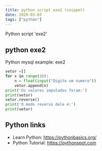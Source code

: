 ```yaml
---
title: python script exe2 (snippet)
date: 2020-03-03
tags: ["python"]
---
```

Python script 'exe2'


## python exe2

Python mysql example: exe2

```python
vetor =[]
for x in range(10):
    n = float(input("Digite um numero"))
    vetor.append(n)
print('Os valores imputados foram:')
print(vetor)
vetor.reverse()
print('O modo reverso dele é:')
print(vetor)

```

## Python links

- Learn Python: https://pythonbasics.org/
- Python Tutorial: https://pythonspot.com
